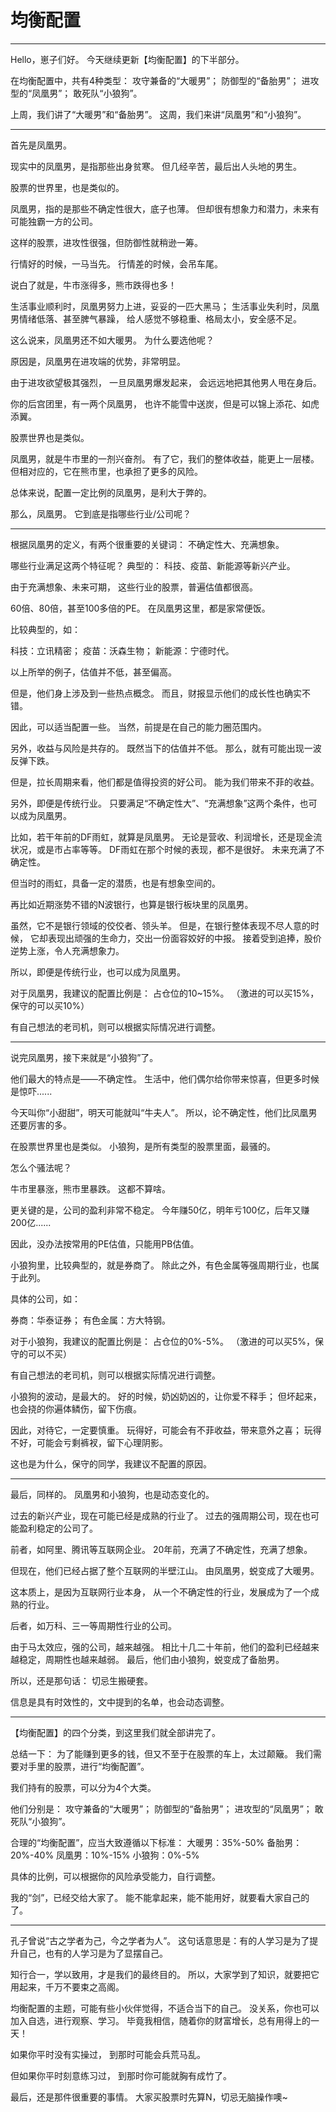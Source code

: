
# 均衡配置

--- 

Hello，崽子们好。
今天继续更新【均衡配置】的下半部分。

在均衡配置中，共有4种类型：
攻守兼备的“大暖男”；
防御型的“备胎男”；
进攻型的“凤凰男”；
敢死队“小狼狗”。

上周，我们讲了“大暖男”和“备胎男”。
这周，我们来讲“凤凰男”和“小狼狗”。

---

首先是凤凰男。

现实中的凤凰男，是指那些出身贫寒。
但几经辛苦，最后出人头地的男生。

股票的世界里，也是类似的。

凤凰男，指的是那些不确定性很大，底子也薄。
但却很有想象力和潜力，未来有可能独霸一方的公司。

这样的股票，进攻性很强，但防御性就稍逊一筹。

行情好的时候，一马当先。
行情差的时候，会吊车尾。

说白了就是，牛市涨得多，熊市跌得也多！

生活事业顺利时，凤凰男努力上进，妥妥的一匹大黑马；
生活事业失利时，凤凰男情绪低落、甚至脾气暴躁，
给人感觉不够稳重、格局太小，安全感不足。

这么说来，凤凰男还不如大暖男。
为什么要选他呢？

原因是，凤凰男在进攻端的优势，非常明显。

由于进攻欲望极其强烈，
一旦凤凰男爆发起来，
会远远地把其他男人甩在身后。

你的后宫团里，有一两个凤凰男，
也许不能雪中送炭，但是可以锦上添花、如虎添翼。

股票世界也是类似。

凤凰男，就是牛市里的一剂兴奋剂。
有了它，我们的整体收益，能更上一层楼。
但相对应的，它在熊市里，也承担了更多的风险。

总体来说，配置一定比例的凤凰男，是利大于弊的。

那么，凤凰男。
它到底是指哪些行业/公司呢？

---

根据凤凰男的定义，有两个很重要的关键词：
不确定性大、充满想象。

哪些行业满足这两个特征呢？
典型的：
科技、疫苗、新能源等新兴产业。

由于充满想象、未来可期，
这些行业的股票，普遍估值都很高。

60倍、80倍，甚至100多倍的PE。
在凤凰男这里，都是家常便饭。

比较典型的，如：

科技：立讯精密；
疫苗：沃森生物；
新能源：宁德时代。

以上所举的例子，估值并不低，甚至偏高。

但是，他们身上涉及到一些热点概念。
而且，财报显示他们的成长性也确实不错。

因此，可以适当配置一些。
当然，前提是在自己的能力圈范围内。

另外，收益与风险是共存的。
既然当下的估值并不低。
那么，就有可能出现一波反弹下跌。

但是，拉长周期来看，他们都是值得投资的好公司。
能为我们带来不菲的收益。

另外，即便是传统行业。
只要满足“不确定性大”、“充满想象”这两个条件，也可以成为凤凰男。

比如，若干年前的DF雨虹，就算是凤凰男。
无论是营收、利润增长，还是现金流状况，或是市占率等等。
DF雨虹在那个时候的表现，都不是很好。
未来充满了不确定性。

但当时的雨虹，具备一定的潜质，也是有想象空间的。

再比如近期涨势不错的N波银行，也算是银行板块里的凤凰男。

虽然，它不是银行领域的佼佼者、领头羊。
但是，在银行整体表现不尽人意的时候，
它却表现出顽强的生命力，交出一份面容姣好的中报。
接着受到追捧，股价逆势上涨，令人充满想象力。

所以，即便是传统行业，也可以成为凤凰男。

对于凤凰男，我建议的配置比例是：
占仓位的10~15%。
（激进的可以买15%，保守的可以买10%）

有自己想法的老司机，则可以根据实际情况进行调整。

---

说完凤凰男，接下来就是“小狼狗”了。

他们最大的特点是——不确定性。
生活中，他们偶尔给你带来惊喜，但更多时候是惊吓......

今天叫你“小甜甜”，明天可能就叫“牛夫人”。
所以，论不确定性，他们比凤凰男还要厉害的多。

在股票世界里也是类似。
小狼狗，是所有类型的股票里面，最骚的。

怎么个骚法呢？

牛市里暴涨，熊市里暴跌。
这都不算啥。

更关键的是，公司的盈利非常不稳定。
今年赚50亿，明年亏100亿，后年又赚200亿......

因此，没办法按常用的PE估值，只能用PB估值。

小狼狗里，比较典型的，就是券商了。
除此之外，有色金属等强周期行业，也属于此列。

具体的公司，如：

券商：华泰证券；
有色金属：方大特钢。

对于小狼狗，我建议的配置比例是：
占仓位的0%-5%。
（激进的可以买5%，保守的可以不买）

有自己想法的老司机，则可以根据实际情况进行调整。

小狼狗的波动，是最大的。
好的时候，奶凶奶凶的，让你爱不释手；
但坏起来，也会挠的你遍体鳞伤，留下伤痕。

因此，对待它，一定要慎重。
玩得好，可能会有不菲收益，带来意外之喜；
玩得不好，可能会亏剩裤衩，留下心理阴影。

这也是为什么，保守的同学，我建议不配置的原因。

---

最后，同样的。
凤凰男和小狼狗，也是动态变化的。

过去的新兴产业，现在可能已经是成熟的行业了。
过去的强周期公司，现在也可能盈利稳定的公司了。

前者，如阿里、腾讯等互联网企业。
20年前，充满了不确定性，充满了想象。

但现在，他们已经占据了整个互联网的半壁江山。
由凤凰男，蜕变成了大暖男。

这本质上，是因为互联网行业本身，
从一个不确定性的行业，发展成为了一个成熟的行业。

后者，如万科、三一等周期性行业的公司。

由于马太效应，强的公司，越来越强。
相比十几二十年前，他们的盈利已经越来越稳定，周期性也越来越弱。
最后，他们由小狼狗，蜕变成了备胎男。

所以，还是那句话：
切忌生搬硬套。

信息是具有时效性的，文中提到的名单，也会动态调整。

---

【均衡配置】的四个分类，到这里我们就全部讲完了。

总结一下：
为了能赚到更多的钱，但又不至于在股票的车上，太过颠簸。
我们需要对手里的股票，进行“均衡配置”。

我们持有的股票，可以分为4个大类。

他们分别是：
攻守兼备的“大暖男”；
防御型的“备胎男”；
进攻型的“凤凰男”；
敢死队“小狼狗”。

合理的“均衡配置”，应当大致遵循以下标准：
大暖男：35%-50%
备胎男：20%-40%
凤凰男：10%-15%
小狼狗：0%-5%

具体的比例，可以根据你的风险承受能力，自行调整。

我的“剑”，已经交给大家了。
能不能拿起来，能不能用好，就要看大家自己的了。

---

孔子曾说“古之学者为己，今之学者为人”。
这句话意思是：有的人学习是为了提升自己，也有的人学习是为了显摆自己。

知行合一，学以致用，才是我们的最终目的。
所以，大家学到了知识，就要把它用起来，千万不要束之高阁。

均衡配置的主题，可能有些小伙伴觉得，不适合当下的自己。
没关系，你也可以加入自选，进行观察、学习。
毕竟我相信，随着你的财富增长，总有用得上的一天！

如果你平时没有实操过，
到那时可能会兵荒马乱。

但如果你平时刻意练习过，
到那时你可能就胸有成竹了。

最后，还是那件很重要的事情。
大家买股票时先算N，切忌无脑操作噢~